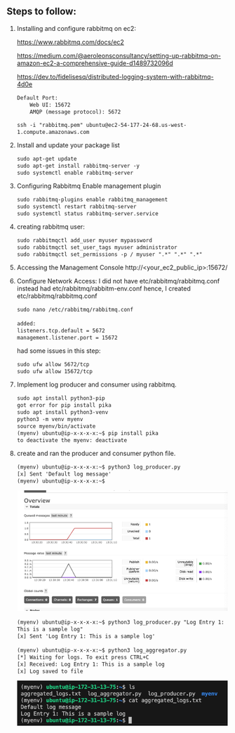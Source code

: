 ## Steps to follow:

1. Installing and configure rabbitmq on ec2:
    
    https://www.rabbitmq.com/docs/ec2
    
    https://medium.com/@aeroleonsconsultancy/setting-up-rabbitmq-on-amazon-ec2-a-comprehensive-guide-d1489732096d
    
    https://dev.to/fidelisesq/distributed-logging-system-with-rabbitmq-4d0e
    ```
    Default Port:
        Web UI: 15672
        AMQP (message protocol): 5672
    ```

    ```
    ssh -i "rabbitmq.pem" ubuntu@ec2-54-177-24-68.us-west-1.compute.amazonaws.com
    ```
2. Install and update your package list
    ```
    sudo apt-get update
    sudo apt-get install rabbitmq-server -y
    sudo systemctl enable rabbitmq-server
    ```
3. Configuring Rabbitmq
    Enable management plugin
    ```
    sudo rabbitmq-plugins enable rabbitmq_management
    sudo systemctl restart rabbitmq-server
    sudo systemctl status rabbitmq-server.service
    ```
4. creating rabbitmq user:
    ```
    sudo rabbitmqctl add_user myuser mypassword
    sudo rabbitmqctl set_user_tags myuser administrator
    sudo rabbitmqctl set_permissions -p / myuser ".*" ".*" ".*"
    ```
5. Accessing the Management Console
    http://<your_ec2_public_ip>:15672/
    

6. Configure Network Access:
    I did not have etc/rabbitmq/rabbitmq.conf instead had etc/rabbitmq/rabbitm-env.conf
    hence, I created etc/rabbitmq/rabbitmq.conf
    ```
    sudo nano /etc/rabbitmq/rabbitmq.conf
    
    added:
    listeners.tcp.default = 5672
    management.listener.port = 15672
    ```
    had some issues in this step:
    ```
    sudo ufw allow 5672/tcp
    sudo ufw allow 15672/tcp
    ```
7. Implement log producer and consumer using rabbitmq.
    ```
    sudo apt install python3-pip
    got error for pip install pika
    sudo apt install python3-venv
    python3 -m venv myenv
    source myenv/bin/activate
    (myenv) ubuntu@ip-x-x-x-x:~$ pip install pika
    to deactivate the myenv: deactivate
    ```
8. create and ran the producer and consumer python file.
    ```
    (myenv) ubuntu@ip-x-x-x-x:~$ python3 log_producer.py
    [x] Sent 'Default log message'
    (myenv) ubuntu@ip-x-x-x-x:~$ 
    ```

    ![Screenshot of log producer in rabbitmq UI](log_producer.png)

    ```
    (myenv) ubuntu@ip-x-x-x-x:~$ python3 log_producer.py "Log Entry 1: This is a sample log"
    [x] Sent 'Log Entry 1: This is a sample log'

    (myenv) ubuntu@ip-x-x-x-x:~$ python3 log_aggregator.py
    [*] Waiting for logs. To exit press CTRL+C
    [x] Received: Log Entry 1: This is a sample log
    [x] Log saved to file
    ```

    ![Screenshot of aggregated logs in rabbitmq UI](aggregated_logs_txt.png)













